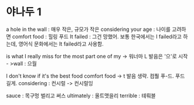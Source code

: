 # 야나두 1

﻿a hole in the wall : 매우 작은, 규모가 작은
considering your age : 나이를 고려하면
comfort food : 힐링 푸드
It failed : 그건 망했어. 보통 한국에서는 I failed라고 하는데, 영어식 문화에서는 It failed라고 사용함.

is what I really miss for the most part
one of my -> 워너마
L 발음은 '으'로 시작 - >wall : 으월

I don't know if it's the best food
comfort food -> t 발음 생략. 컴풜 푸-드. 푸드 길게.
considering : 컨시럴 -> 컨시럴잉

sauce : 목구멍 벌리고 써스
ultimately : 올트맷을리
terrible : 톄뤄블

